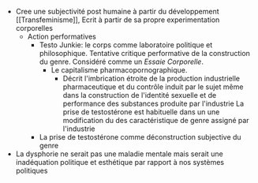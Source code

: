 - Cree une subjectivité post humaine à partir du développement [[Transfeminisme]], Ecrit à partir de sa propre experimentation corporelles
	- Action performatives
		- Testo Junkie: le corps comme laboratoire politique et philosophique. Tentative critique performative de la construction du genre. Considéré comme un *Essaie Corporelle*.
			- Le capitalisme pharmacopornographique.
				- Décrit l'imbrication étroite de la production industrielle pharmaceutique et du contrôle induit par le sujet même dans la construction de l'identité sexuelle et de performance des substances produite par l'industrie
				  La prise de testostérone est habituelle dans un une modification du des caractéristique de genre assigné par l'industrie
		- La prise de testostérone comme déconstruction subjective du genre
- La dysphorie ne serait pas une maladie mentale mais serait une inadéquation politique et esthétique par rapport à nos systèmes politiques